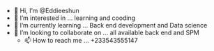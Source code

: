 - 👋 Hi, I’m @Eddieeshun
- 👀 I’m interested in ... learning and cooding
- 🌱 I’m currently learning ... Back end development and Data science
- 💞️ I’m looking to collaborate on ... all available back end and SPM 
  - 📫 How to reach me ... +233543555147

<!---
Eddieeshun/Eddieeshun is a ✨ special ✨ repository because its `README.md` (this file) appears on your GitHub profile.
You can click the Preview link to take a look at your changes.
--->
